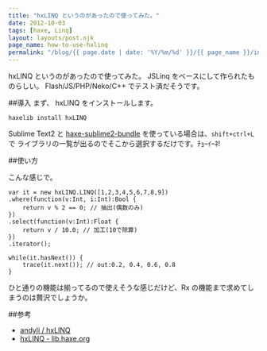 ```yaml
---
title: "hxLINQ というのがあったので使ってみた。"
date: 2012-10-03
tags: [haxe, Linq]
layout: layouts/post.njk
page_name: how-to-use-hxlinq
permalink: "/blog/{{ page.date | date: '%Y/%m/%d' }}/{{ page_name }}/index.html"
---
```

hxLINQ というのがあったので使ってみた。
JSLinq をベースにして作られたものらしい。
Flash/JS/PHP/Neko/C++ でテスト済だそうです。

<!-- more -->

##導入
まず、 hxLINQ をインストールします。

	haxelib install hxLINQ

Sublime Text2 と [haxe-sublime2-bundle](https://github.com/clemos/haxe-sublime2-bundle) を使っている場合は、``shift+ctrl+L`` で ライブラリの一覧が出るのでそこから選択するだけです。ﾁｮｰｲｰﾈ!

##使い方

こんな感じで。

```
var it = new hxLINQ.LINQ([1,2,3,4,5,6,7,8,9])
.where(function(v:Int, i:Int):Bool {
	return v % 2 == 0; // 抽出(偶数のみ)
})
.select(function(v:Int):Float {
	return v / 10.0; // 加工(10で除算)
})
.iterator();

while(it.hasNext()) {
	trace(it.next()); // out:0.2, 0.4, 0.6, 0.8
}
```

ひと通りの機能は揃ってるので使えそうな感じだけど、Rx の機能まで求めてしまうのは贅沢でしょうか。

##参考
* [andyli / hxLINQ](https://github.com/andyli/hxLINQ)
* [hxLINQ - lib.haxe.org](http://lib.haxe.org/p/hxLINQ)
